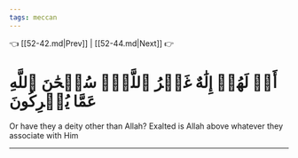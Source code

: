 ```yaml
---
tags: meccan
---
```


👈 [[52-42.md|Prev]] | [[52-44.md|Next]] 👉

# أَمۡ لَهُمۡ إِلَٰهٌ غَيۡرُ ٱللَّهِۚ سُبۡحَٰنَ ٱللَّهِ عَمَّا يُشۡرِكُونَ

Or have they a deity other than Allah? Exalted is Allah above whatever they associate with Him

---

